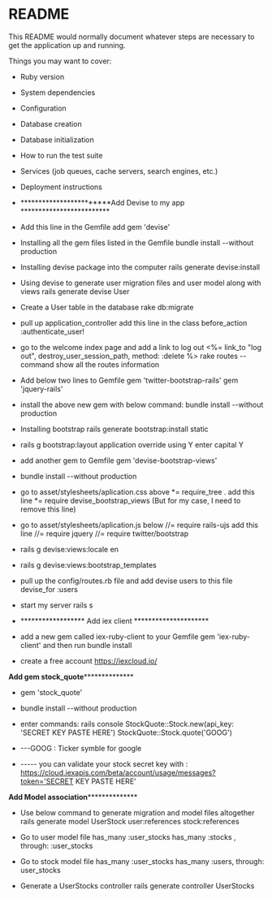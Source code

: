 # README

This README would normally document whatever steps are necessary to get the
application up and running.

Things you may want to cover:

* Ruby version

* System dependencies

* Configuration

* Database creation

* Database initialization

* How to run the test suite

* Services (job queues, cache servers, search engines, etc.)

* Deployment instructions

* ************************Add Devise to my app *************************

* Add this line in the Gemfile
	add gem 'devise'

* Installing all the gem files listed in the Gemfile
	bundle install --without production

* Installing devise package into the computer
	rails generate devise:install

* Using devise to generate user migration files and user model along with views
	rails generate devise User  

* Create a User table in the database
	rake db:migrate

* pull up application_controller add this line in the class
	before_action :authenticate_user!

* go to the welcome index page and add a link to log out
	<%= link_to "log out", destroy_user_session_path, method: :delete %>
	rake routes -- command show all the routes information

* Add below two lines to Gemfile
	gem 'twitter-bootstrap-rails'
	gem 'jquery-rails'

* install the above new gem with below command:
	bundle install --without production

* Installing bootstrap 
	rails generate bootstrap:install static

* rails g bootstrap:layout application
	override using Y
	enter capital Y 

* add another gem to Gemfile
	gem 'devise-bootstrap-views'

* bundle install --without production

* go to asset/stylesheets/aplication.css
	above *= require_tree .
	add this line
	*= require devise_bootstrap_views (But for my case, I need to remove this line)
* go to asset/stylesheets/aplication.js
	below //= require rails-ujs
	add this line 
	//= require jquery
	//= require twitter/bootstrap

* rails g devise:views:locale en

* rails g devise:views:bootstrap_templates

* pull up the config/routes.rb file and add devise users to this file
	devise_for :users

* start my server
	rails s
 
* ****************** Add iex client ********************* 
* add a new gem called iex-ruby-client to your Gemfile
	gem 'iex-ruby-client'
	and then run
	bundle install
* create a free account https://iexcloud.io/

**********************Add gem stock_quote************************************

* gem 'stock_quote'

* bundle install --without production

* enter commands: 
	rails console
	StockQuote::Stock.new(api_key: 'SECRET KEY PASTE HERE') 
	StockQuote::Stock.quote('GOOG')  

* ---GOOG : Ticker symble for google

*  ----- you can validate your stock secret key with :
	https://cloud.iexapis.com/beta/account/usage/messages?token='SECRET KEY PASTE HERE'
	
**********************Add Model association************************************

* Use below command to generate migration and model files altogether
	 rails generate model UserStock user:references stock:references
	 
* Go to user model file
	has_many :user_stocks 
	has_many :stocks , through: :user_stocks

* Go to stock model file
	has_many :user_stocks
	has_many :users, through: user_stocks

* Generate a UserStocks controller
	rails generate controller UserStocks
